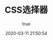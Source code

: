 ---
pageComponent:
  name: Catalogue
  data:
    path: 100202.CSS选择器
    imgUrl: /img/01.png
    description: k8S
title: CSS选择器
date: 2020-03-11 21:50:54
permalink: /css/select/
sidebar: false
article: false
comment: false
editLink: false
author:
  name: xiaoliuxuesheng
  link: https://github.com/xiaoliuxuesheng
---